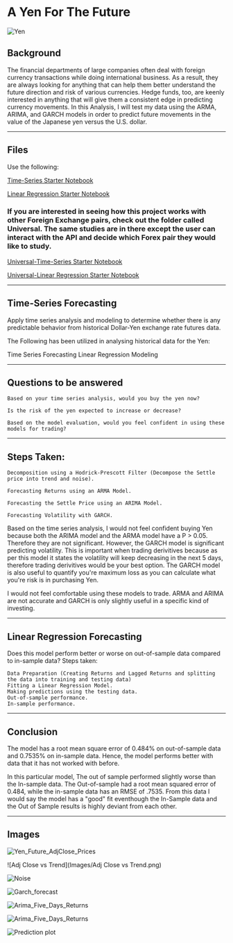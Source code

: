 # A Yen For The Future

![Yen](Images/yen.jpeg)

## Background

The financial departments of large companies often deal with foreign currency transactions while doing international business. As a result, they are always looking for anything that can help them better understand the future direction and risk of various currencies. Hedge funds, too, are keenly interested in anything that will give them a consistent edge in predicting currency movements. In this Analysis, I will test my data using the ARMA, 
ARIMA, and GARCH models in order to predict future movements in the value of the Japanese yen versus the U.S. dollar.

---

## Files

Use the following:

[Time-Series Starter Notebook](./TimeSeriesAnalysis.ipynb)

[Linear Regression Starter Notebook](./RegressionAnalysis.ipynb)

### If you are interested in seeing how this project works with other Foreign Exchange pairs, check out the folder called Universal. The same studies are in there except the user can interact with the API and decide which Forex pair they would like to study.

[Universal-Time-Series Starter Notebook](./Universal/TimeSeriesAnalysis.ipynb)

[Universal-Linear Regression Starter Notebook](./Universal/RegressionAnalysis.ipynb)

---

## Time-Series Forecasting

Apply time series analysis and modeling to determine whether there is any predictable behavior from historical Dollar-Yen exchange rate futures data.

The Following has been utilized in analysing historical data for the Yen:

Time Series Forecasting Linear Regression Modeling

---

## Questions to be answered

    Based on your time series analysis, would you buy the yen now?
    
    Is the risk of the yen expected to increase or decrease?
    
    Based on the model evaluation, would you feel confident in using these models for trading?

---

## Steps Taken:

    Decomposition using a Hodrick-Prescott Filter (Decompose the Settle price into trend and noise).
    
    Forecasting Returns using an ARMA Model.
    
    Forecasting the Settle Price using an ARIMA Model.
    
    Forecasting Volatility with GARCH.
    
    
    
Based on the time series analysis, I would not feel confident buying Yen because both the ARIMA model and the ARMA model have a P > 0.05. Therefore they are not significant. However, the GARCH model is significant predicting volatility. This is important when trading derivitives because as per this model it states the volatility will keep decreasing in the next 5 days, therefore trading derivitives would be your best option. The GARCH model is also useful to quantify you're maximum loss as you can calculate what you're risk is in purchasing Yen.

I would not feel comfortable using these models to trade. ARMA and ARIMA are not accurate and GARCH is only slightly useful in a specific kind of investing.

---

## Linear Regression Forecasting

Does this model perform better or worse on out-of-sample data compared to in-sample data?
Steps taken:

    Data Preparation (Creating Returns and Lagged Returns and splitting the data into training and testing data)
    Fitting a Linear Regression Model.
    Making predictions using the testing data.
    Out-of-sample performance.
    In-sample performance.

---

## Conclusion


The model has a root mean square error of 0.484% on out-of-sample data and 0.7535% on in-sample data. Hence, the model performs better with data that it has not worked with before.

In this particular model, The out of sample performed slightly worse than the In-sample data. The Out-of-sample had a root mean squared error of 0.484, while the in-sample data has an RMSE of .7535. From this data I would say the model has a "good" fit eventhough the In-Sample data and the Out of Sample results is highly deviant from each other.

---

## Images

![Yen_Future_AdjClose_Prices](Images/Yen_Future_AdjClose_Prices.png)

![Adj Close vs Trend](Images/Adj Close vs Trend.png)

![Noise](Images/Noise.png)

![Garch_forecast](Images/Garch_forecast.png)

![Arima_Five_Days_Returns](Images/Arima_Five_Days_Returns.png)

![Arima_Five_Days_Returns](Images/Arima_Five_Days_Returns.png)

![Prediction plot](Images/Prediction_plot.png)
